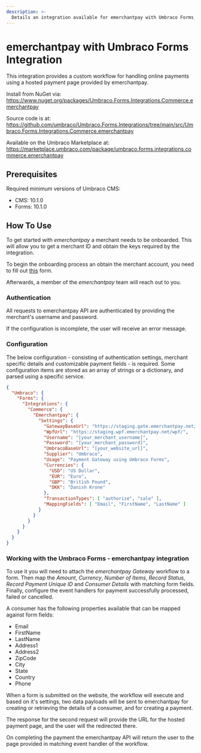 ```yaml
---
description: >-
  Details an integration available for emerchantpay with Umbraco Forms, built and maintained by Umbraco HQ.
---
```


# emerchantpay with Umbraco Forms Integration

This integration provides a custom workflow for handling online payments using a hosted payment page provided by emerchantpay.

Install from NuGet via:
https://www.nuget.org/packages/Umbraco.Forms.Integrations.Commerce.emerchantpay

Source code is at:
https://github.com/umbraco/Umbraco.Forms.Integrations/tree/main/src/Umbraco.Forms.Integrations.Commerce.emerchantpay

Available on the Umbraco Marketplace at:
https://marketplace.umbraco.com/package/umbraco.forms.integrations.commerce.emerchantpay

## Prerequisites

Required minimum versions of Umbraco CMS:
- CMS: 10.1.0
- Forms: 10.1.0

## How To Use

To get started with _emerchantpay_ a merchant needs to be onboarded. This will allow you to get a merchant ID and obtain the keys required by the integration.

To begin the onboarding process an obtain the merchant account, you need to fill out [this](https://www.emerchantpay.com/contact-us?utm_source__c=umbraco_referral&utm_medium__c=technical_blog&utm_campaign__c=Umbraco) form.

Afterwards, a member of the _emerchantpay_ team will reach out to you.

### Authentication

All requests to emerchantpay API are authenticated by providing the merchant's username and password.

If the configuration is incomplete, the user will receive an error message.

### Configuration

The below configuration - consisting of authentication settings, merchant specific details and customizable payment fields - is required. Some configuration items
are stored as an array of strings or a dictionary, and parsed using a specific service.

```json
{
  "Umbraco": {
    "Forms": {
      "Integrations": {
        "Commerce": {
          "Emerchantpay": {
            "Settings": {
              "GatewayBaseUrl": "https://staging.gate.emerchantpay.net/",
              "WpfUrl": "https://staging.wpf.emerchantpay.net/wpf/",
              "Username": "[your_merchant_username]",
              "Password": "[your_merchant_password]",
              "UmbracoBaseUrl": "[your_website_url]",
              "Supplier": "Umbraco",
              "Usage": "Payment Gateway using Umbraco Forms",
              "Currencies": {
                "USD": "US Dollar",
                "EUR": "Euro",
                "GBP": "British Pound",
                "DKK": "Danish Krone"
              },
              "TransactionTypes": [ "authorize", "sale" ],
              "MappingFields": [ "Email", "FirstName", "LastName" ]
            }
          }
        }
      }
    }
  }
}
```

### Working with the Umbraco Forms - emerchantpay integration

To use it you will need to attach the _emerchantpay Gateway_ workflow to a form. Then map the _Amount_, _Currency_, _Number of Items_, _Record Status_, _Record Payment Unique ID_ and _Consumer Details_ with matching form fields. Finally, configure the event handlers for payment successfully processed, failed or cancelled.

A consumer has the following properties available that can be mapped against form fields:

* Email
* FirstName
* LastName
* Address1
* Address2
* ZipCode
* City
* State
* Country
* Phone


When a form is submitted on the website, the workflow will execute and based on it's settings, two data payloads will be sent to emerchantpay for creating or retrieving the details of a consumer, and for creating a payment.

The response for the second request will provide the URL for the hosted payment page, and the user will the redirected there.

On completing the payment the emerchantpay API will return the user to the page provided in matching event handler of the workflow.
